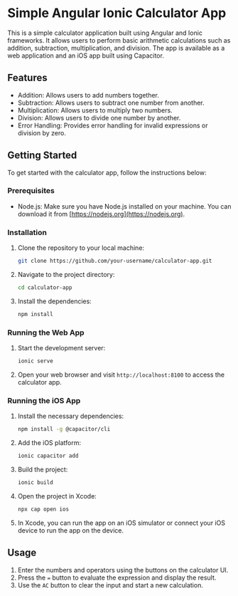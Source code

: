 # Simple Angular Ionic Calculator App
This is a simple calculator application built using Angular and Ionic frameworks. It allows users to perform basic arithmetic calculations such as addition, subtraction, multiplication, and division. The app is available as a web application and an iOS app built using Capacitor.

## Features

- Addition: Allows users to add numbers together.
- Subtraction: Allows users to subtract one number from another.
- Multiplication: Allows users to multiply two numbers.
- Division: Allows users to divide one number by another.
- Error Handling: Provides error handling for invalid expressions or division by zero.

## Getting Started

To get started with the calculator app, follow the instructions below:

### Prerequisites

- Node.js: Make sure you have Node.js installed on your machine. You can download it from [https://nodejs.org](https://nodejs.org).

### Installation

1. Clone the repository to your local machine:

   ```bash
   git clone https://github.com/your-username/calculator-app.git
   ```

2. Navigate to the project directory:

   ```bash
   cd calculator-app
   ```

3. Install the dependencies:

   ```bash
   npm install
   ```

### Running the Web App

1. Start the development server:

   ```bash
   ionic serve
   ```

2. Open your web browser and visit `http://localhost:8100` to access the calculator app.

### Running the iOS App

1. Install the necessary dependencies:

   ```bash
   npm install -g @capacitor/cli
   ```

2. Add the iOS platform:

   ```bash
   ionic capacitor add
   ```

3. Build the project:

   ```bash
   ionic build
   ```

4. Open the project in Xcode:

   ```bash
   npx cap open ios
   ```

5. In Xcode, you can run the app on an iOS simulator or connect your iOS device to run the app on the device.

## Usage

1. Enter the numbers and operators using the buttons on the calculator UI.
2. Press the `=` button to evaluate the expression and display the result.
3. Use the `AC` button to clear the input and start a new calculation.

